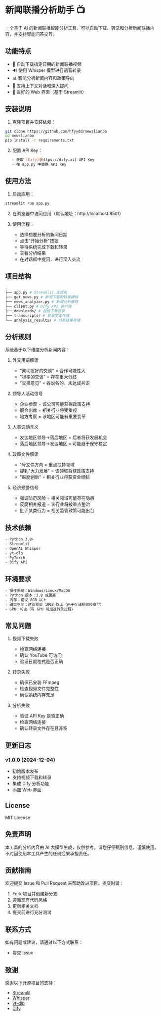 # 新闻联播分析助手 📺

一个基于 AI 的新闻联播智能分析工具，可以自动下载、转录和分析新闻联播内容，并支持智能问答交互。

## 功能特点

- 🎥 自动下载指定日期的新闻联播视频
- 🔊 使用 Whisper 模型进行语音转录
- 📊 智能分析新闻内容和政策导向
- 💬 支持上下文对话和深入提问
- 📱 友好的 Web 界面（基于 Streamlit）

## 安装说明

1. 克隆项目并安装依赖：

```bash
git clone https://github.com/hfyydd/newslianbo
cd newslianbo
pip install -r requirements.txt
```




2. 配置 API Key：
```bash
   - 获取 [Dify](https://dify.ai) API Key
   - 在 app.py 中替换 API Key
```



## 使用方法

1. 启动应用：
```bash
streamlit run app.py
```

2. 在浏览器中访问应用（默认地址：http://localhost:8501）

3. 使用流程：
   - 选择想要分析的新闻日期
   - 点击"开始分析"按钮
   - 等待系统完成下载和转录
   - 查看分析结果
   - 在对话框中提问，进行深入交流

## 项目结构
```bash
.
├── app.py # Streamlit 主应用
├── get_news.py # 新闻下载和转录模块
├── news_analyzer.py # 新闻分析模块
├── client.py # Dify API 客户端
├── downloads/ # 视频下载目录
├── transcripts/ # 转录文本存储
└── analysis_results/ # 分析结果存储
```


## 分析规则

系统基于以下维度分析新闻内容：

1. 外交用语解读
   - "亲切友好的交谈" = 合作可能性大
   - "坦率的交谈" = 存在重大分歧
   - "交换意见" = 各说各的，未达成共识

2. 领导人活动信号
   - 企业参观 = 该公司可能获得政策支持
   - 展会出席 = 相关行业将受重视
   - 地方考察 = 该地区可能有重要变革

3. 人事调动含义
   - 发达地区领导→落后地区 = 后者将获发展机会
   - 落后地区领导→发达地区 = 可能趋于保守稳定

4. 政策文件解读
   - 1号文件方向 = 重点扶持领域
   - 提到"大力发展" = 该领域将获政策支持
   - "鼓励创新" = 相关行业将获资金倾斜

5. 经济预警信号
   - 强调防范风险 = 相关领域可能存在隐患
   - 反腐相关报道 = 该行业将被重点整治
   - 批评某类行为 = 相关监管政策可能出台

## 技术依赖
```bash
- Python 3.8+
- Streamlit
- OpenAI Whisper
- yt-dlp
- PyTorch
- Dify API
```

## 环境要求
```bash
- 操作系统：Windows/Linux/MacOS
- Python 版本：3.8 或更高
- 内存：建议 8GB 以上
- 磁盘空间：建议预留 10GB 以上（用于存储视频和模型）
- GPU：可选（有 GPU 可加速转录过程）
```
## 常见问题

1. 视频下载失败
   - 检查网络连接
   - 确认 YouTube 可访问
   - 验证日期格式是否正确

2. 转录失败
   - 确保已安装 FFmpeg
   - 检查视频文件完整性
   - 确认系统内存充足

3. 分析失败
   - 验证 API Key 是否正确
   - 检查网络连接
   - 确认转录文件存在且非空

## 更新日志

### v1.0.0 (2024-12-04)
- 初始版本发布
- 支持视频下载和转录
- 集成 Dify 分析功能
- 添加 Web 界面

## License

MIT License

## 免责声明

本工具的分析内容由 AI 大模型生成，仅供参考。请您仔细甄别信息，谨慎使用。不对因使用本工具产生的任何后果承担责任。

## 贡献指南

欢迎提交 Issue 和 Pull Request 来帮助改进项目。提交时请：

1. Fork 项目并创建新分支
2. 遵循现有代码风格
3. 更新相关文档
4. 提交前进行充分测试

## 联系方式

如有问题或建议，请通过以下方式联系：

- 提交 Issue

## 致谢

感谢以下开源项目的支持：

- [Streamlit](https://streamlit.io/)
- [Whisper](https://github.com/openai/whisper)
- [yt-dlp](https://github.com/yt-dlp/yt-dlp)
- [Dify](https://dify.ai/)